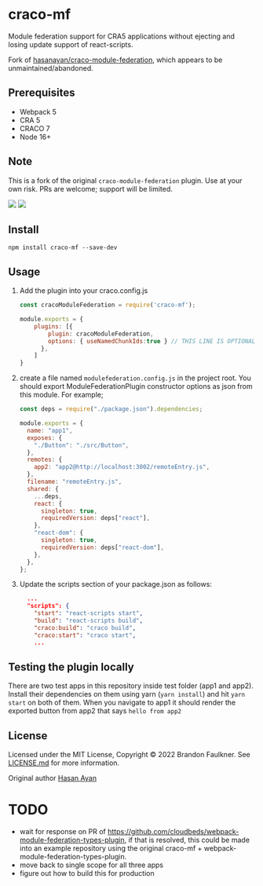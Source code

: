 # craco-mf

Module federation support for CRA5 applications without ejecting and losing update support of react-scripts.

Fork of [hasanayan/craco-module-federation](https://github.com/hasanayan/craco-module-federation), which appears to be unmaintained/abandoned.

## Prerequisites
- Webpack 5
- CRA 5
- CRACO 7
- Node 16+

## Note

This is a fork of the original `craco-module-federation` plugin. Use at your own risk. PRs are welcome; support will be limited.


![](https://img.shields.io/npm/v/craco-mf.svg?style=flat)
![](https://img.shields.io/npm/dt/craco-mf.svg?style=flat)

## Install

```
npm install craco-mf --save-dev
```

## Usage

1. Add the plugin into your craco.config.js
    ```js
    const cracoModuleFederation = require('craco-mf');
    
    module.exports = {
        plugins: [{
            plugin: cracoModuleFederation,
            options: { useNamedChunkIds:true } // THIS LINE IS OPTIONAL
          },
        ]
    }
    ```

2. create a file named `modulefederation.config.js` in the project root. You should export ModuleFederationPlugin constructor options as json from this module. For example;

    ```js
    const deps = require("./package.json").dependencies;
    
    module.exports = {
      name: "app1",
      exposes: {
        "./Button": "./src/Button",
      },
      remotes: {
        app2: "app2@http://localhost:3002/remoteEntry.js",
      },
      filename: "remoteEntry.js",
      shared: {
        ...deps,
        react: {
          singleton: true,
          requiredVersion: deps["react"],
        },
        "react-dom": {
          singleton: true,
          requiredVersion: deps["react-dom"],
        },
      },
    };
    
    ```

3. Update the scripts section of your package.json as follows:

    ```json
      ...
      "scripts": {
        "start": "react-scripts start",
        "build": "react-scripts build",
        "craco:build": "craco build",
        "craco:start": "craco start",
        ...
    ```

## Testing the plugin locally

There are two test apps in this repository inside test folder (app1 and app2). Install their dependencies on them using yarn (`yarn install`) and hit `yarn start` on both of them. When you navigate to app1 it should render the exported button from app2 that says `hello from app2`

## License

Licensed under the MIT License, Copyright ©️ 2022 Brandon Faulkner. See [LICENSE.md](LICENSE) for more information.

Original author [Hasan Ayan](https://github.com/hasanayan)

# TODO
- wait for response on PR of https://github.com/cloudbeds/webpack-module-federation-types-plugin,
if that is resolved, this could be made into an example repository using the original 
craco-mf + webpack-module-federation-types-plugin.
- move back to single scope for all three apps
- figure out how to build this for production